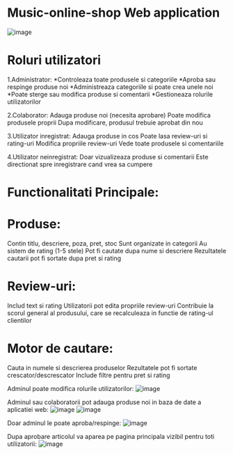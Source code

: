 # Music-online-shop Web application

![image](https://github.com/user-attachments/assets/403344d6-48d3-4f11-a455-cff606e71e6b)

# Roluri utilizatori

1.Administrator:
*Controleaza toate produsele si categoriile
*Aproba sau respinge produse noi
*Administreaza categoriile si poate crea unele noi
*Poate sterge sau modifica produse si comentarii
*Gestioneaza rolurile utilizatorilor

2.Colaborator:
Adauga produse noi (necesita aprobare)
Poate modifica produsele proprii
Dupa modificare, produsul trebuie aprobat din nou

3.Utilizator inregistrat:
Adauga produse in cos
Poate lasa review-uri si rating-uri
Modifica propriile review-uri
Vede toate produsele si comentariile

4.Utilizator neinregistrat:
Doar vizualizeaza produse si comentarii
Este directionat spre inregistrare cand vrea sa cumpere

# Functionalitati Principale:

# Produse:
Contin titlu, descriere, poza, pret, stoc
Sunt organizate in categorii
Au sistem de rating (1-5 stele)
Pot fi cautate dupa nume si descriere
Rezultatele cautarii pot fi sortate dupa pret si rating

# Review-uri:
Includ text si rating
Utilizatorii pot edita propriile review-uri
Contribuie la scorul general al produsului,
care se recalculeaza in functie de rating-ul clientilor

# Motor de cautare:
Cauta in numele si descrierea produselor
Rezultatele pot fi sortate crescator/descrescator
Include filtre pentru pret si rating

Adminul poate modifica rolurile utilizatorilor:
![image](https://github.com/user-attachments/assets/de318914-90b0-46f9-a4ee-5fb123ce9f25)

Adminul sau colaboratorii pot adauga produse noi in baza de date a aplicatiei web:
![image](https://github.com/user-attachments/assets/8647feaa-7571-4575-b30a-7b5b9744ab27)
![image](https://github.com/user-attachments/assets/93b8bdf5-1222-4e6f-b614-0ba8fc24119e)

Doar adminul le poate aproba/respinge:
![image](https://github.com/user-attachments/assets/69fd5a71-7e8c-44ad-8793-e4db208cf0ae)

Dupa aprobare articolul va aparea pe pagina principala vizibil pentru toti utilizatorii:
![image](https://github.com/user-attachments/assets/82d855d3-0a22-41fd-88de-0a814766bb3e)





 
